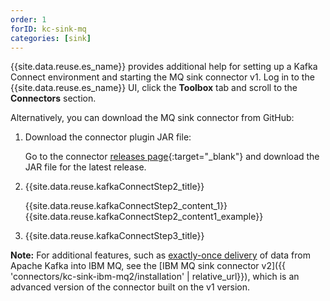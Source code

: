 ```yaml
---
order: 1
forID: kc-sink-mq
categories: [sink]
---
```



{{site.data.reuse.es_name}} provides additional help for setting up a Kafka Connect environment and starting the MQ sink connector v1. Log in to the {{site.data.reuse.es_name}} UI, click the **Toolbox** tab and scroll to the **Connectors** section.

Alternatively, you can download the MQ sink connector from GitHub:

1. Download the connector plugin JAR file:

    Go to the connector [releases page](https://github.com/ibm-messaging/kafka-connect-mq-sink/releases){:target="_blank"} and download the JAR file for the latest release.

2. {{site.data.reuse.kafkaConnectStep2_title}}

    {{site.data.reuse.kafkaConnectStep2_content_1}}
    {{site.data.reuse.kafkaConnectStep2_content1_example}}

3. {{site.data.reuse.kafkaConnectStep3_title}}

**Note:** For additional features, such as [exactly-once delivery](../mq/sink/#exactly-once-message-delivery-semantics-in-ibm-mq-sink-connector-v2) of data from Apache Kafka into IBM MQ, see the [IBM MQ sink connector v2]({{ 'connectors/kc-sink-ibm-mq2/installation' | relative_url}}), which is an advanced version of the connector built on the v1 version.